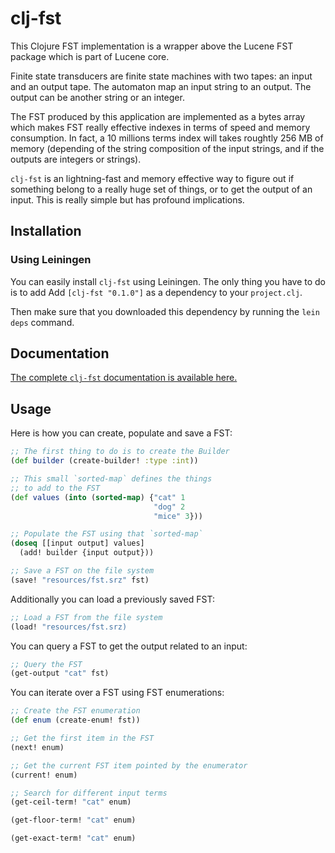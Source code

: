 # clj-fst

This Clojure FST implementation is a wrapper above the Lucene FST package which is part of Lucene core.

Finite state transducers are finite state machines with two tapes: an input and an output tape. The automaton map an input string to an output. The output can be another string or an integer.

The FST produced by this application are implemented as a bytes array which makes FST really effective indexes in terms of speed and memory consumption. In fact, a 10 millions terms index will takes roughtly 256 MB of memory (depending of the string composition of the input strings, and if the outputs are integers or strings).

`clj-fst` is an lightning-fast and memory effective way to figure out if something belong to a really huge set of things, or to get the output of an input. This is really simple but has profound implications.

## Installation

### Using Leiningen

You can easily install `clj-fst` using Leiningen. The only thing you have to do is to add Add `[clj-fst "0.1.0"]` as a dependency to your `project.clj`.

Then make sure that you downloaded this dependency by running the `lein deps` command.

## Documentation

[The complete `clj-fst` documentation is available here.](http://structureddynamics.github.io/clj-fst/)

## Usage

Here is how you can create, populate and save a FST:

```clojure
;; The first thing to do is to create the Builder
(def builder (create-builder! :type :int))

;; This small `sorted-map` defines the things
;; to add to the FST
(def values (into (sorted-map) {"cat" 1
                                "dog" 2
                                "mice" 3}))

;; Populate the FST using that `sorted-map`
(doseq [[input output] values]
  (add! builder {input output}))

;; Save a FST on the file system
(save! "resources/fst.srz" fst)
```

Additionally you can load a previously saved FST:

```clojure
;; Load a FST from the file system
(load! "resources/fst.srz)
```

You can query a FST to get the output related to an input:

```clojure
;; Query the FST
(get-output "cat" fst)
```

You can iterate over a FST using FST enumerations:

```clojure
;; Create the FST enumeration
(def enum (create-enum! fst))

;; Get the first item in the FST
(next! enum)

;; Get the current FST item pointed by the enumerator
(current! enum)

;; Search for different input terms
(get-ceil-term! "cat" enum)

(get-floor-term! "cat" enum)

(get-exact-term! "cat" enum)
```
